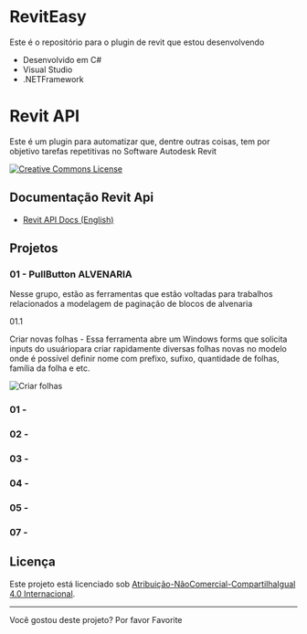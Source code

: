 # RevitEasy
Este é o repositório para o plugin de revit que estou desenvolvendo 
- Desenvolvido em C#
-  Visual Studio 
- .NETFramework

# Revit API
Este é um plugin para automatizar que, dentre outras coisas, tem por objetivo tarefas repetitivas no Software Autodesk Revit

<a rel="license" href="https://creativecommons.org/licenses/by-nc-sa/4.0/deed.pt"><img alt="Creative Commons License" style="border-width:0" src="https://i.creativecommons.org/l/by-nc-sa/4.0/88x31.png" /></a>

## Documentação Revit Api

* [Revit API Docs (English)][Revit API Docs]

## Projetos

### 01 - PullButton ALVENARIA 
  Nesse grupo, estão as ferramentas que estão voltadas para trabalhos relacionados a modelagem de paginação de blocos de alvenaria
  
  01.1
  
Criar novas folhas - Essa ferramenta abre um Windows forms que solicita inputs do usuáriopara criar rapidamente diversas folhas novas no modelo onde é possível definir nome com prefixo, sufixo, quantidade de folhas, família da folha e etc.

![Criar folhas](https://github.com/CRUZHENRIQUEDEV/RevitEasy/assets/143232644/9468e776-d7fe-4d39-bda7-c624264a34eb) 

### 01 - 


### 02 - 



### 03 - 



### 04 -



### 05 - 






### 07 - 



## Licença

<p>Este projeto está licenciado sob <a rel="license" href="https://creativecommons.org/licenses/by-nc-sa/4.0/deed.pt">Atribuição-NãoComercial-CompartilhaIgual 4.0 Internacional</a>.</p>

---

Você gostou deste projeto? Por favor Favorite

[Revit API Docs]: https://www.revitapidocs.com/

[TaskDialog]: https://www.revitapidocs.com/2020/853afb57-7455-a636-9881-61a391118c16.htm
[Selection]: https://www.revitapidocs.com/2020/31b73d46-7d67-5dbb-4dad-80aa597c9afc.htm
[Document]: https://www.revitapidocs.com/2020/db03274b-a107-aa32-9034-f3e0df4bb1ec.htm
[Element]: https://www.revitapidocs.com/2020/eb16114f-69ea-f4de-0d0d-f7388b105a16.htm
[Parameter]: https://www.revitapidocs.com/2020/333ff41b-e6a7-d959-60bf-c3bfae495581.htm
[Transaction]: https://www.revitapidocs.com/2020/308ebf8d-d96d-4643-cd1d-34fffcea53fd.htm
[ElementTransformUtils]: https://www.revitapidocs.com/2020/781ad017-5ee5-f44b-5db2-e8e1f883ae5d.htm
[Wall]: https://www.revitapidocs.com/2020/b5891733-c602-12df-beab-da414b58d608.htm
[FilteredElementCollector]: https://www.revitapidocs.com/2020/263cf06b-98be-6f91-c4da-fb47d01688f3.htm
